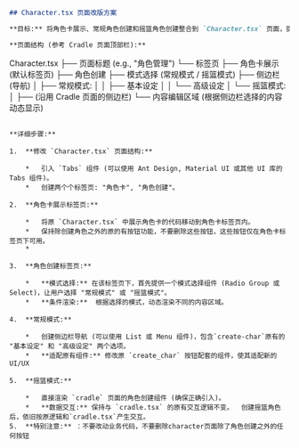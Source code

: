 ```markdown
## Character.tsx 页面改版方案

**目标:** 将角色卡展示、常规角色创建和摇篮角色创建整合到 `Character.tsx` 页面，提高用户体验。

**页面结构 (参考 Cradle 页面顶部栏):**

```
Character.tsx
├── 页面标题 (e.g., "角色管理")
└── 标签页
    ├── 角色卡展示 (默认标签页)
    ├── 角色创建
        ├── 模式选择 (常规模式 / 摇篮模式)
        ├── 侧边栏 (导航)
        │   ├── 常规模式:
        │   │   ├── 基本设定
        │   │   └── 高级设定
        │   └── 摇篮模式:
        │       ├── (沿用 Cradle 页面的侧边栏)
        └── 内容编辑区域 (根据侧边栏选择的内容动态显示)
```

**详细步骤:**

1.  **修改 `Character.tsx` 页面结构:**

    *   引入 `Tabs` 组件 (可以使用 Ant Design, Material UI 或其他 UI 库的 Tabs 组件)。
    *   创建两个个标签页: "角色卡", "角色创建"。

2.  **角色卡展示标签页:**

    *   将原 `Character.tsx` 中展示角色卡的代码移动到角色卡标签页内。
    *   保持除创建角色之外的原的有按钮功能，不要删除这些按钮，这些按钮仅在角色卡标签页下可用。
    *   

3.  **角色创建标签页:**

    *   **模式选择:** 在该标签页下，首先提供一个模式选择组件 (Radio Group 或 Select)，让用户选择 "常规模式" 或 "摇篮模式"。
    *   **条件渲染:**  根据选择的模式，动态渲染不同的内容区域。

4.  **常规模式:**

    *   创建侧边栏导航 (可以使用 List 或 Menu 组件)，包含`create-char`原有的 "基本设定" 和 "高级设定" 两个选项。
    *   **适配原有组件:** 修改原 `create_char` 按钮配套的组件，使其适配新的UI/UX

5.  **摇篮模式:**

    *   直接渲染 `cradle` 页面的角色创建组件 (确保正确引入)。
    *   **数据交互:** 保持与 `cradle.tsx` 的原有交互逻辑不变。  创建摇篮角色后，依旧按原逻辑和`cradle.tsx`产生交互。
5.  **特别注意:** ：不要改动业务代码，不要删除character页面除了角色创建之外的任何按钮